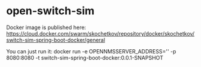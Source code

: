 # open-switch-sim

Docker image is published here: https://cloud.docker.com/swarm/skochetkov/repository/docker/skochetkov/switch-sim-spring-boot-docker/general

You can  just run it:
docker run -e OPENNMSSERVER_ADDRESS='<your opennms server address>' -p 8080:8080 -t switch-sim-spring-boot-docker:0.0.1-SNAPSHOT
